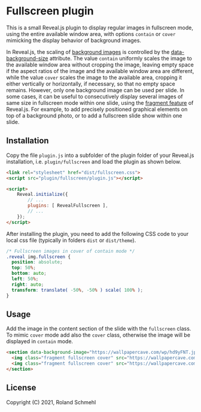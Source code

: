 # Fullscreen plugin

This is a small Reveal.js plugin to display regular images in fullscreen mode, using the entire available window area, with options `contain` or `cover` mimicking the display behavior of background images.

In Reveal.js, the scaling of [background images](https://revealjs.com/backgrounds/) is controlled by the [data-background-size](https://developer.mozilla.org/en-US/docs/Web/CSS/background-size) attribute. The value `contain` uniformly scales the image to the available window area without cropping the image, leaving empty space if the aspect ratios of the image and the available window area are different, while the value `cover` scales the image to the available area, cropping it either vertically or horizontally, if necessary, so that no empty space remains. However, only one background image can be used per slide. In some cases, it can be useful to consecutively display several images of same size in fullscreen mode within one slide, using the [fragment feature](https://revealjs.com/fragments/) of Reveal.js. For example, to add precisely positioned graphical elements on top of a background photo, or to add a fullscreen slide show within one slide.

## Installation

Copy the file `plugin.js` into a subfolder of the plugin folder of your Reveal.js installation, i.e. `plugin/fullscreen` and load the plugin as shown below.

```html
<link rel="stylesheet" href="dist/fullscreen.css">
<script src="plugin/fullscreen/plugin.js"></script>

<script>
    Reveal.initialize({
        // ...
        plugins: [ RevealFullscreen ],
        // ...
    });
</script>
```

After installing the plugin, you need to add the following CSS code to your local css file (typically in folders `dist` or `dist/theme`).

```css
/* Fullscreen images in cover of contain mode */
.reveal img.fullscreen {
  position: absolute;
  top: 50%;
  bottom: auto;
  left: 50%;
  right: auto;
  transform: translate( -50%, -50% ) scale( 100% );
}
```

## Usage

Add the image in the content section of the slide with the `fullscreen` class. To mimic `cover` mode add also the `cover` class, otherwise the image will be displayed in `contain` mode.

```html
<section data-background-image="https://wallpapercave.com/wp/hd9yFNT.jpg" data-background-size="cover">
  <img class="fragment fullscreen cover" src="https://wallpapercave.com/wp/wp3162046.jpg">
  <img class="fragment fullscreen cover" src="https://wallpapercave.com/wp/wp3987071.jpg">
</section>
```

## License

Copyright (C) 2021, Roland Schmehl
